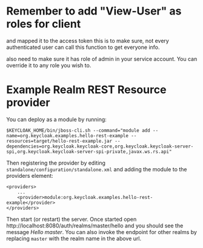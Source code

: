 # Remember to add "View-User" as roles for client 
and mapped it to the access token
this is to make sure, not every authenticated user can call this function to get everyone info.

also need to make sure it has role of admin in your service account. You can override it to any role you wish to.

Example Realm REST Resource provider
====================================

You can deploy as a module by running:

    $KEYCLOAK_HOME/bin/jboss-cli.sh --command="module add --name=org.keycloak.examples.hello-rest-example --resources=target/hello-rest-example.jar --dependencies=org.keycloak.keycloak-core,org.keycloak.keycloak-server-spi,org.keycloak.keycloak-server-spi-private,javax.ws.rs.api"

Then registering the provider by editing `standalone/configuration/standalone.xml` and adding the module to the providers element:

    <providers>
        ...
        <provider>module:org.keycloak.examples.hello-rest-example</provider>
    </providers>

Then start (or restart) the server. Once started open http://localhost:8080/auth/realms/master/hello and you should see the message _Hello master_.
You can also invoke the endpoint for other realms by replacing `master` with the realm name in the above url.
 